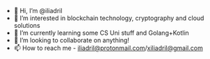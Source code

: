 - 👋 Hi, I’m @iliadril
- 👀 I’m interested in blockchain technology, cryptography and cloud solutions
- 🌱 I’m currently learning some CS Uni stuff and Golang+Kotlin
- 💞️ I’m looking to collaborate on anything!
- 📫 How to reach me - iliadril@protonmail.com/xiliadril@gmail.com

<!---
iliadril/iliadril is a ✨ special ✨ repository because its `README.md` (this file) appears on your GitHub profile.
You can click the Preview link to take a look at your changes.
--->
